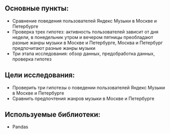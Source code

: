 ## Основные пункты:
- Сравнение поведения пользователей Яндекс Музыки в Москве и Петербурге
- Проверка трех гипотез: активность пользователей зависит от дня недели, в понедельник утром и вечером пятницы преобладают разные жанры музыки в Москве и Петербурге, Москва и Петербург предпочитают разные жанры музыки
- Три этапа исследования: обзор данных, предобработка данных, проверка гипотез

## Цели исследования:
- Проверить три гипотезы о поведении пользователей Яндекс Музыки в Москве и Петербурге
- Сравнить предпочтения жанров музыки в Москве и Петербурге

## Используемые библиотеки:
- Pandas
